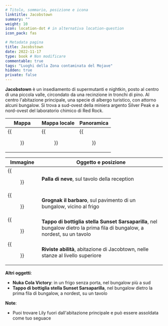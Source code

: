 ```yaml
---
# Titolo, sommario, posizione e icona
linktitle: Jacobstown
summary: ""
weight: 10
icon: location-dot # in alternativa location-question
icon_pack: fas

# Metadata pagina
title: Jacobstown
date: 2022-11-17
type: book # Non modificare
commentable: true
tags: "Luoghi della Zona contaminata del Mojave"
hidden: true
private: false
---
```



<div class="fnv">

**Jacobstown** è un insediamento di supermutanti e nightkin, posto al centro di una piccola valle, circondato da una recinzione in tronchi di pino. Al centro l'abitazione principale, una specie di albergo turistico, con attorno alcuni bungalow. Si trova a sud-ovest della miniera argento Silver Peak e a nord-ovest del laboratorio chimico di Red Rock.

| Mappa                    | Mappa locale                 | Panoramica                 |
| ------------------------ | ---------------------------- | -------------------------- |
| {{<figure src="fnv/Jacobstown_loc.webp">}} | {{<figure src="fnv/Jacobstown_loc_map.webp">}} | {{<figure src="fnv/Jacobstown_entrance.webp">}}  | 

| Immagine | Oggetto e posizione |
| -------- | ------------------- |
|  {{<figure src="fnv/Mt_Charleston_snow_globe.webp">}}       |    **Palla di neve**, sul tavolo della reception                 |
|  {{<figure src="fnv/Grognak_Jacobstown_bungalow.webp">}}         |   **Grognak il barbaro**, sul pavimento di un bungalow, vicino al frigo                  |
|   {{<figure src="fnv/FNV_star_cap_Jacobstown.webp">}}       | **Tappo di bottiglia stella Sunset Sarsaparilla**, nel bungalow dietro la prima fila di bungalow, a nordest, su un tavolo                    | 
|  {{<figure src="fnv/Jacobstown_skill_magazines.webp">}}        |  **Riviste abilità**, abitazione di Jacobtown, nelle stanze al livello superiore                   |

**Altri oggetti**:
- **Nuka Cola Victory**: in un frigo senza porta, nel bungalow più a sud
- **Tappo di bottiglia stella Sunset Sarsaparilla**, nel bungalow dietro la prima fila di bungalow, a nordest, su un tavolo

**Note**:
- Puoi trovare Lily fuori dall'abitazione principale e può essere assoldata come tuo seguace

</div>
